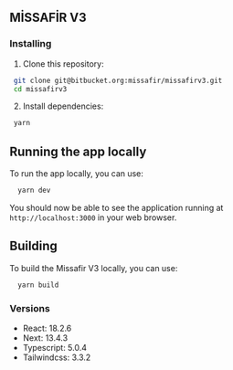 ## MİSSAFİR V3

### Installing

1. Clone this repository:

```bash
 git clone git@bitbucket.org:missafir/missafirv3.git
 cd missafirv3
```

2. Install dependencies:

```bash
 yarn
```

## Running the app locally

To run the app locally, you can use:

```bash
  yarn dev
```

You should now be able to see the application running at `http://localhost:3000` in your web browser.

## Building

To build the Missafir V3 locally, you can use:

```bash
  yarn build
```

### Versions

- React: 18.2.6
- Next: 13.4.3
- Typescript: 5.0.4
- Tailwindcss: 3.3.2
